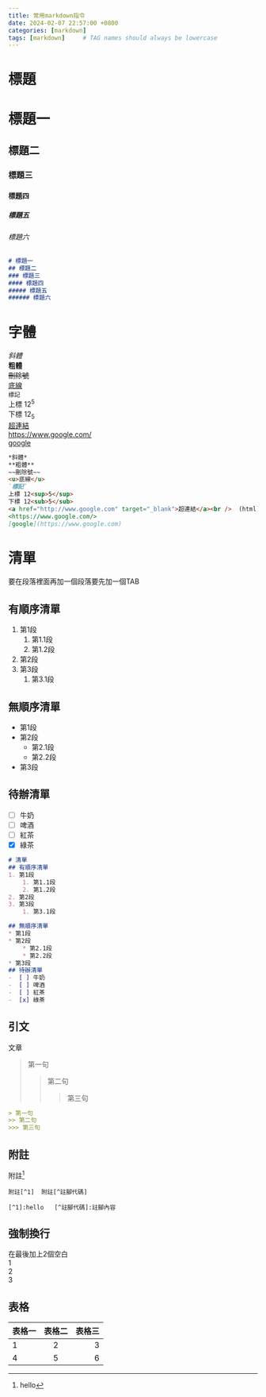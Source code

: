 ```yaml
---
title: 常用markdown指令
date: 2024-02-07 22:57:00 +0800 
categories: [markdown]
tags: [markdown]     # TAG names should always be lowercase
---
```

# **標題**  
# 標題一
## 標題二
### 標題三
#### 標題四
##### 標題五
###### 標題六  
```md
# 標題一
## 標題二
### 標題三
#### 標題四
##### 標題五
###### 標題六 
```
# **字體**  

*斜體*  
**粗體**  
~~刪除號~~  
<u>底線</u>  
`標記`  
上標 12<sup>5</sup>  
下標 12<sub>5</sub>  
<a href="http://www.google.com" target="_blank">超連結</a><br />
<https://www.google.com/>  
[google](https://www.google.com)   
  
```md
*斜體*  
**粗體**  
~~刪除號~~  
<u>底線</u>  
`標記`  
上標 12<sup>5</sup>  
下標 12<sub>5</sub>  
<a href="http://www.google.com" target="_blank">超連結</a><br />  (html)
<https://www.google.com/>  
[google](https://www.google.com)
```
# 清單  
要在段落裡面再加一個段落要先加一個TAB
## 有順序清單
1. 第1段
    1. 第1.1段
    2. 第1.2段
2. 第2段
3. 第3段
    1. 第3.1段

## 無順序清單
* 第1段
* 第2段
    * 第2.1段
    * 第2.2段
* 第3段    
## 待辦清單
-  [ ] 牛奶
-  [ ] 啤酒
-  [ ] 紅茶
-  [x] 綠茶

```md
# 清單  
## 有順序清單
1. 第1段
    1. 第1.1段
    2. 第1.2段
2. 第2段
3. 第3段
    1. 第3.1段

## 無順序清單
* 第1段
* 第2段
    * 第2.1段
    * 第2.2段
* 第3段    
## 待辦清單
-  [ ] 牛奶
-  [ ] 啤酒
-  [ ] 紅茶
-  [x] 綠茶
```

## 引文
文章  
> 第一句  
>> 第二句
>>> 第三句
```md
> 第一句  
>> 第二句
>>> 第三句
```
## 附註
附註[^1]  

[^1]:hello
```
附註[^1]  附註[^註腳代碼]

[^1]:hello   [^註腳代碼]:註腳內容
```
## 強制換行
在最後加上2個空白  
1  
2  
3

## 表格
  
| 表格一 | 表格二 | 表格三  |
|  :---   |  :---:  |  ---:  |
| 1      |   2   |    3   |
| 4      |   5   |    6   |

